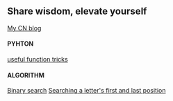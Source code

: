 ## Share wisdom, elevate yourself
[My CN blog](https://blog.csdn.net/ghostyusheng)

#### PYHTON
[useful function tricks](./tricks/py_func_tricks)

#### ALGORITHM
[Binary search](./algorithm/string/binary_search.md)
[Searching a letter's first and last position](./algorithm/string/binary_search.md)
